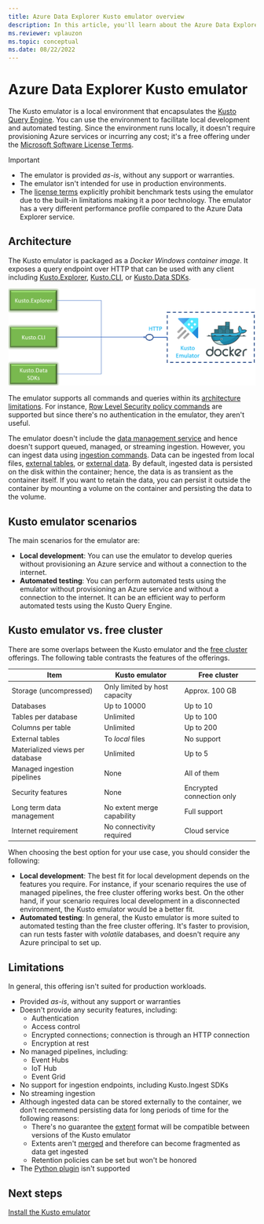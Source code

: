 ```yaml
---
title: Azure Data Explorer Kusto emulator overview
description: In this article, you'll learn about the Azure Data Explorer Kusto emulator
ms.reviewer: vplauzon
ms.topic: conceptual
ms.date: 08/22/2022
---
```

# Azure Data Explorer Kusto emulator

The Kusto emulator is a local environment that encapsulates the [Kusto Query Engine](engine-v3.md). You can use the environment to facilitate local development and automated testing. Since the environment runs locally, it doesn't require provisioning Azure services or incurring any cost; it's a free offering under the [Microsoft Software License Terms](https://aka.ms/adx.emulator.license).

> [!IMPORTANT]
>
> - The emulator is provided *as-is*, without any support or warranties.
> - The emulator isn't intended for use in production environments.
> - The [license terms](https://aka.ms/adx.emulator.license) explicitly prohibit benchmark tests using the emulator due to the built-in limitations making it a poor technology. The emulator has a very different performance profile compared to the Azure Data Explorer service.

## Architecture

The Kusto emulator is packaged as a *Docker Windows container image*. It exposes a query endpoint over HTTP that can be used with any client including [Kusto.Explorer](kusto/tools/kusto-explorer-using.md), [Kusto.CLI](kusto/tools/kusto-cli.md), or [Kusto.Data SDKs](kusto/api/netfx/about-kusto-data.md).

![Schematic representation of Kusto emulator architecture.](media/kusto-emulator/kusto-emulator-architecture.png)

The emulator supports all commands and queries within its [architecture limitations](#limitations). For instance, [Row Level Security policy commands](kusto/management/rowlevelsecuritypolicy.md) are supported but since there's no authentication in the emulator, they aren't useful.

The emulator doesn't include the [data management service](ingest-data-overview.md) and hence doesn't support queued, managed, or streaming ingestion. However, you can ingest data using [ingestion commands](kusto/management/data-ingestion/ingest-from-query.md). Data can be ingested from local files, [external tables](kusto/query/schema-entities/externaltables.md), or [external data](kusto/query/externaldata-operator.md?pivots=azuredataexplorer). By default, ingested data is persisted on the disk within the container; hence, the data is as transient as the container itself. If you want to retain the data, you can persist it outside the container by mounting a volume on the container and persisting the data to the volume.

## Kusto emulator scenarios

The main scenarios for the emulator are:

- **Local development**: You can use the emulator to develop queries without provisioning an Azure service and without a connection to the internet.
- **Automated testing**: You can perform automated tests using the emulator without provisioning an Azure service and without a connection to the internet. It can be an efficient way to perform automated tests using the Kusto Query Engine.

## Kusto emulator vs. free cluster

There are some overlaps between the Kusto emulator and the [free cluster](start-for-free.md) offerings.  The following table contrasts the features of the offerings.

| Item | Kusto emulator | Free cluster |
|--|--|--|
| Storage (uncompressed) | Only limited by host capacity | Approx. 100 GB |
| Databases | Up to 10000 | Up to 10 |
| Tables per database | Unlimited | Up to 100 |
| Columns per table | Unlimited | Up to 200 |
| External tables | To *local* files | No support |
| Materialized views per database | Unlimited | Up to 5 |
| Managed ingestion pipelines | None | All of them |
| Security features | None | Encrypted connection only |
| Long term data management | No extent merge capability | Full support |
| Internet requirement | No connectivity required | Cloud service |

When choosing the best option for your use case, you should consider the following:

- **Local development**: The best fit for local development depends on the features you require. For instance, if your scenario requires the use of managed pipelines, the free cluster offering works best. On the other hand, if your scenario requires local development in a disconnected environment, the Kusto emulator would be a better fit.
- **Automated testing**: In general, the Kusto emulator is more suited to automated testing than the free cluster offering.  It's faster to provision, can run tests faster with *volatile* databases, and doesn't require any Azure principal to set up.

## Limitations

In general, this offering isn't suited for production workloads.

- Provided *as-is*, without any support or warranties
- Doesn't provide any security features, including:
  - Authentication
  - Access control
  - Encrypted connections; connection is through an HTTP connection
  - Encryption at rest
- No managed pipelines, including:  
  - Event Hubs
  - IoT Hub
  - Event Grid
- No support for ingestion endpoints, including Kusto.Ingest SDKs
- No streaming ingestion
- Although ingested data can be stored externally to the container, we don't recommend persisting data for long periods of time for the following reasons:
  - There's no guarantee the [extent](kusto/management/extents-overview.md) format will be compatible between versions of the Kusto emulator
  - Extents aren't [merged](kusto/management/mergepolicy.md) and therefore can become fragmented as data get ingested
  - Retention policies can be set but won't be honored
- The [Python plugin](kusto/query/pythonplugin.md?pivots=azuredataexplorer) isn't supported

## Next steps

[Install the Kusto emulator](kusto-emulator-install.md)
